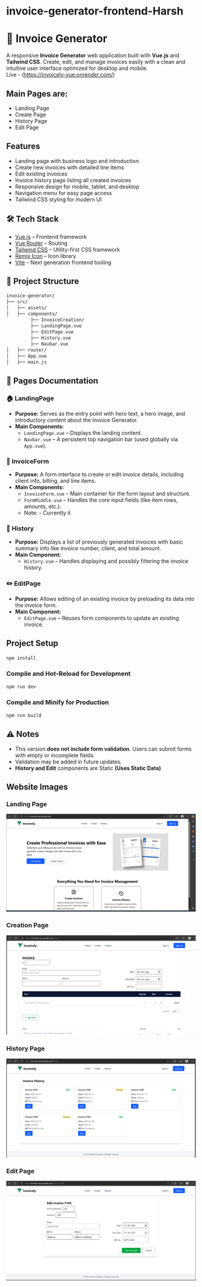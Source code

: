 # invoice-generator-frontend-Harsh

# 📄 Invoice Generator                 
A responsive **Invoice Generator** web application built with **Vue.js** and **Tailwind CSS**. Create, edit, and manage invoices easily with a clean and intuitive user interface optimized for desktop and mobile.                              
Live - (https://invoicely-vue.onrender.com/)

## Main Pages are:                  
- Landing Page         
- Create Page        
- History Page             
- Edit Page               

## Features                                                                                                        
- Landing page with business logo and introduction    
- Create new invoices with detailed line items    
- Edit existing invoices        
- Invoice history page listing all created invoices     
- Responsive design for mobile, tablet, and desktop    
- Navigation menu for easy page access    
- Tailwind CSS styling for modern UI     
              
## 🛠️ Tech Stack

- [Vue.js](https://vuejs.org/) – Frontend framework
- [Vue Router](https://router.vuejs.org/) – Routing
- [Tailwind CSS](https://tailwindcss.com/) – Utility-first CSS framework
- [Remix Icon](https://remixicon.com/) – Icon library
- [Vite](https://vitejs.dev/) – Next generation frontend tooling             

## 📁 Project Structure
```
invoice-generator/           
├── src/       
│   ├── assets/           
│   ├── components/      
         ├── InvoiceCreation/         
         ├── LandingPage.vue         
         ├── EditPage.vue          
         ├── History.vue           
         ├── Navbar.vue                                
│   ├── router/                              
│   ├── App.vue                  
│   ├── main.js                                  

```



## 📄 Pages Documentation

### 🏠 LandingPage
- **Purpose:** Serves as the entry point with hero text, a hero image, and introductory content about the Invoice Generator.
- **Main Components:**
  - `LandingPage.vue` – Displays the landing content.
  - `Navbar.vue` – A persistent top navigation bar (used globally via `App.vue`).

### 🧾 InvoiceForm
- **Purpose:** A form interface to create or edit invoice details, including client info, billing, and line items.
- **Main Components:**
  - `InvoiceForm.vue` – Main container for the form layout and structure.
  - `FormMiddle.vue` – Handles the core input fields (like item rows, amounts, etc.).
  - Note: - Currently it

### 📜 History
- **Purpose:** Displays a list of previously generated invoices with basic summary info like invoice number, client, and total amount.
- **Main Component:**
  - `History.vue` – Handles displaying and possibly filtering the invoice history.          

### ✏️ EditPage
- **Purpose:** Allows editing of an existing invoice by preloading its data into the invoice form.
- **Main Component:**
  - `EditPage.vue` – Reuses form components to update an existing invoice.         




## Project Setup

```sh
npm install
```

### Compile and Hot-Reload for Development

```sh
npm run dev
```

### Compile and Minify for Production

```sh
npm run build
```


## ⚠️ Notes

- This version **does not include form validation**. Users can submit forms with empty or incomplete fields.
- Validation may be added in future updates.
- **History and Edit** components are Static **(Uses Static Data)**

## Website Images

### Landing Page
![Landing Page](./src/assets/images/Landingimg.png)            

### Creation Page          
![Invoice Creation](./src/assets/images/InvoiceForm.png)             

### History Page           
![History Page](./src/assets/images/History.png)               

### Edit Page               
![Edit Page](./src/assets/images/Edit.png)